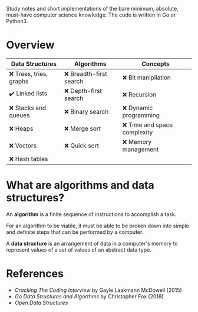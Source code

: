 Study notes and short implementations of the bare minimum, absolute, must-have computer science knowledge. The code is written in Go or Python3.

# Overview

| Data Structures                 | Algorithms                  | Concepts                      |
| ---------------                 | ----------                  | --------                      |
| :x: Trees, tries, graphs        | :x: Breadth-first search    | :x: Bit manipilation          |
| :heavy_check_mark: Linked lists | :x: Depth-first search      | :x: Recursion                 |
| :x: Stacks and queues           | :x: Binary search           | :x: Dynamic programming       |
| :x: Heaps                       | :x: Merge sort              | :x: Time and space complexity |
| :x: Vectors                     | :x: Quick sort              | :x: Memory management         |
| :x: Hash tables                 |                             |                               |

# What are algorithms and data structures?

An **algorithm** is a finite sequence of instructions to accomplish a task.

For an algorithm to be viable, it must be able to be broken down into simple and definite steps that can be performed by a computer.

A **data structure** is an arrangement of data in a computer's memory to represent values of a set of values of an abstract data type.

# References
* *Cracking The Coding Interview* by Gayle Laakmann McDowell (2015)
* *Go Data Structures and Algorthms* by Christopher Fox (2018)
* *Open Data Structures*
